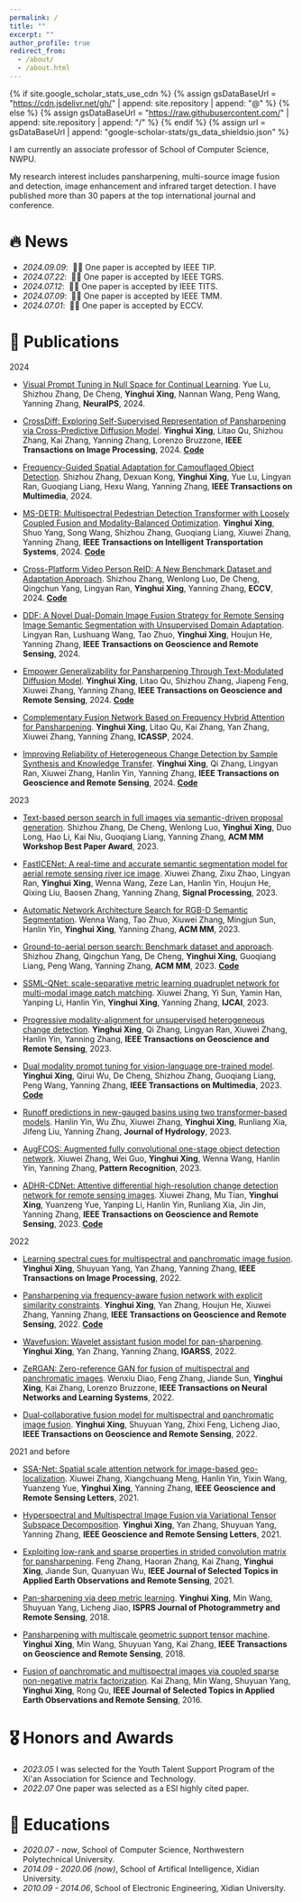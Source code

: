 ```yaml
---
permalink: /
title: ""
excerpt: ""
author_profile: true
redirect_from: 
  - /about/
  - /about.html
---
```


{% if site.google_scholar_stats_use_cdn %}
{% assign gsDataBaseUrl = "https://cdn.jsdelivr.net/gh/" | append: site.repository | append: "@" %}
{% else %}
{% assign gsDataBaseUrl = "https://raw.githubusercontent.com/" | append: site.repository | append: "/" %}
{% endif %}
{% assign url = gsDataBaseUrl | append: "google-scholar-stats/gs_data_shieldsio.json" %}

<span class='anchor' id='about-me'></span>

I am currently an associate professor of School of Computer Science, NWPU.

My research interest includes pansharpening, multi-source image fusion and detection, image enhancement and infrared target detection. I have published more than 30 papers at the top international journal and conference.

# 🔥 News
- *2024.09.09*: &nbsp;🎉🎉 One paper is accepted by IEEE TIP.
- *2024.07.22*: &nbsp;🎉🎉 One paper is accepted by IEEE TGRS. 
- *2024.07.12*: &nbsp;🎉🎉 One paper is accepted by IEEE TITS.
- *2024.07.09*: &nbsp;🎉🎉 One paper is accepted by IEEE TMM.
- *2024.07.01*: &nbsp;🎉🎉 One paper is accepted by ECCV.


# 📝 Publications 
2024
- [Visual Prompt Tuning in Null Space for Continual Learning](https://arxiv.org/abs/2406.05658).
Yue Lu, Shizhou Zhang, De Cheng, **Yinghui Xing**, Nannan Wang, Peng Wang, Yanning Zhang, **NeuraIPS**, 2024.

- [CrossDiff: Exploring Self-Supervised Representation of Pansharpening via Cross-Predictive Diffusion Model](https://ieeexplore.ieee.org/abstract/document/10685062).
**Yinghui Xing**, Litao Qu, Shizhou Zhang, Kai Zhang, Yanning Zhang, Lorenzo Bruzzone, **IEEE Transactions on Image Processing**, 2024.
[**Code**](https://github.com/codgodtao/CrossDiff) 

- [Frequency-Guided Spatial Adaptation for Camouflaged Object Detection](https://arxiv.org/abs/2409.12421).
Shizhou Zhang, Dexuan Kong, **Yinghui Xing**, Yue Lu, Lingyan Ran, Guoqiang Liang, Hexu Wang, Yanning Zhang, **IEEE Transactions on Multimedia**, 2024.

- [MS-DETR: Multispectral Pedestrian Detection Transformer with Loosely Coupled Fusion and Modality-Balanced Optimization](https://ieeexplore.ieee.org/abstract/document/10669167).
**Yinghui Xing**, Shuo Yang, Song Wang, Shizhou Zhang, Guoqiang Liang, Xiuwei Zhang, Yanning Zhang, **IEEE Transactions on Intelligent Transportation Systems**, 2024.
[**Code**](https://github.com/YinghuiXing/MS-DETR)

- [Cross-Platform Video Person ReID: A New Benchmark Dataset and Adaptation Approach](https://arxiv.org/abs/2408.07500).
Shizhou Zhang, Wenlong Luo, De Cheng, Qingchun Yang, Lingyan Ran, **Yinghui Xing**, Yanning Zhang, **ECCV**, 2024.
[**Code**](https://github.com/FHR-L/VSLA-CLIP)

- [DDF: A Novel Dual-Domain Image Fusion Strategy for Remote Sensing Image Semantic Segmentation with Unsupervised Domain Adaptation](https://ieeexplore.ieee.org/abstract/document/10620432).
Lingyan Ran, Lushuang Wang, Tao Zhuo, **Yinghui Xing**, Houjun He, Yanning Zhang, **IEEE Transactions on Geoscience and Remote Sensing**, 2024.

- [Empower Generalizability for Pansharpening Through Text-Modulated Diffusion Model](https://ieeexplore.ieee.org/abstract/document/10613790).
**Yinghui Xing**, Litao Qu, Shizhou Zhang, Jiapeng Feng, Xiuwei Zhang, Yanning Zhang, **IEEE Transactions on Geoscience and Remote Sensing**, 2024.
[**Code**](https://github.com/codgodtao/TMDiff)

- [Complementary Fusion Network Based on Frequency Hybrid Attention for Pansharpening](https://ieeexplore.ieee.org/abstract/document/10446416).
**Yinghui Xing**, Litao Qu, Kai Zhang, Yan Zhang, Xiuwei Zhang, Yanning Zhang, **ICASSP**, 2024.

- [Improving Reliability of Heterogeneous Change Detection by Sample Synthesis and Knowledge Transfer](https://ieeexplore.ieee.org/abstract/document/10480439).
**Yinghui Xing**, Qi Zhang, Lingyan Ran, Xiuwei Zhang, Hanlin Yin, Yanning Zhang, **IEEE Transactions on Geoscience and Remote Sensing**, 2024.
[**Code**](https://github.com/zhangqiiii/SS-KT)

2023
- [Text-based person search in full images via semantic-driven proposal generation](https://dl.acm.org/doi/abs/10.1145/3606041.3618058).
Shizhou Zhang, De Cheng, Wenlong Luo, **Yinghui Xing**, Duo Long, Hao Li, Kai Niu, Guoqiang Liang, Yanning Zhang, **ACM MM Workshop Best Paper Award**, 2023.

- [FastICENet: A real-time and accurate semantic segmentation model for aerial remote sensing river ice image](https://www.sciencedirect.com/science/article/pii/S0165168423002244).
Xiuwei Zhang, Zixu Zhao, Lingyan Ran, **Yinghui Xing**, Wenna Wang, Zeze Lan, Hanlin Yin, Houjun He, Qixing Liu, Baosen Zhang, Yanning Zhang, **Signal Processing**, 2023.

- [Automatic Network Architecture Search for RGB-D Semantic Segmentation](https://dl.acm.org/doi/abs/10.1145/3581783.3612288).
Wenna Wang, Tao Zhuo, Xiuwei Zhang, Mingjun Sun, Hanlin Yin, **Yinghui Xing**, Yanning Zhang, **ACM MM**, 2023.

- [Ground-to-aerial person search: Benchmark dataset and approach](https://dl.acm.org/doi/abs/10.1145/3581783.3612105).
Shizhou Zhang, Qingchun Yang, De Cheng, **Yinghui Xing**, Guoqiang Liang, Peng Wang, Yanning Zhang, **ACM MM**, 2023.
[**Code**](https://github.com/yqc123456/HKD_for_person_search)

- [SSML-QNet: scale-separative metric learning quadruplet network for multi-modal image patch matching](https://dl.acm.org/doi/abs/10.24963/ijcai.2023/511).
Xiuwei Zhang, Yi Sun, Yamin Han, Yanping Li, Hanlin Yin, **Yinghui Xing**, Yanning Zhang, **IJCAI**, 2023.

- [Progressive modality-alignment for unsupervised heterogeneous change detection](https://ieeexplore.ieee.org/abstract/document/10177987).
**Yinghui Xing**, Qi Zhang, Lingyan Ran, Xiuwei Zhang, Hanlin Yin, Yanning Zhang, **IEEE Transactions on Geoscience and Remote Sensing**, 2023.

- [Dual modality prompt tuning for vision-language pre-trained model](https://ieeexplore.ieee.org/abstract/document/10171397).
**Yinghui Xing**, Qirui Wu, De Cheng, Shizhou Zhang, Guoqiang Liang, Peng Wang, Yanning Zhang, **IEEE Transactions on Multimedia**, 2023.
[**Code**](https://github.com/fanrena/DPT)

- [Runoff predictions in new-gauged basins using two transformer-based models](https://www.sciencedirect.com/science/article/pii/S0022169423006261).
Hanlin Yin, Wu Zhu, Xiuwei Zhang, **Yinghui Xing**, Runliang Xia, Jifeng Liu, Yanning Zhang, **Journal of Hydrology**, 2023.

- [AugFCOS: Augmented fully convolutional one-stage object detection network](https://www.sciencedirect.com/science/article/pii/S0031320322005787).
Xiuwei Zhang, Wei Guo, **Yinghui Xing**, Wenna Wang, Hanlin Yin, Yanning Zhang, **Pattern Recognition**, 2023.

- [ADHR-CDNet: Attentive differential high-resolution change detection network for remote sensing images](https://ieeexplore.ieee.org/abstract/document/9946010).
Xiuwei Zhang, Mu Tian, **Yinghui Xing**, Yuanzeng Yue, Yanping Li, Hanlin Yin, Runliang Xia, Jin Jin, Yanning Zhang, **IEEE Transactions on Geoscience and Remote Sensing**, 2023.
[**Code**](https://github.com/w-here/ASGO-113lab/tree/main/ADHR-CDNet)

2022
- [Learning spectral cues for multispectral and panchromatic image fusion](https://ieeexplore.ieee.org/abstract/document/9935814).
**Yinghui Xing**, Shuyuan Yang, Yan Zhang, Yanning Zhang, **IEEE Transactions on Image Processing**, 2022.

- [Pansharpening via frequency-aware fusion network with explicit similarity constraints](https://ieeexplore.ieee.org/abstract/document/10142023).
**Yinghui Xing**, Yan Zhang, Houjun He, Xiuwei Zhang, Yanning Zhang, **IEEE Transactions on Geoscience and Remote Sensing**, 2022.
[**Code**](https://github.com/YinghuiXing/FAFNet)

- [Wavefusion: Wavelet assistant fusion model for pan-sharpening](https://ieeexplore.ieee.org/abstract/document/9884867).
**Yinghui Xing**, Yan Zhang, Yanning Zhang, **IGARSS**, 2022.

- [ZeRGAN: Zero-reference GAN for fusion of multispectral and panchromatic images](https://ieeexplore.ieee.org/abstract/document/9669094).
Wenxiu Diao, Feng Zhang, Jiande Sun, **Yinghui Xing**, Kai Zhang, Lorenzo Bruzzone, **IEEE Transactions on Neural Networks and Learning Systems**, 2022.

- [Dual-collaborative fusion model for multispectral and panchromatic image fusion](https://ieeexplore.ieee.org/abstract/document/9310712).
**Yinghui Xing**, Shuyuan Yang, Zhixi Feng, Licheng Jiao, **IEEE Transactions on Geoscience and Remote Sensing**, 2022.

2021 and before
- [SSA-Net: Spatial scale attention network for image-based geo-localization](https://ieeexplore.ieee.org/abstract/document/9576727).
Xiuwei Zhang, Xiangchuang Meng, Hanlin Yin, Yixin Wang, Yuanzeng Yue, **Yinghui Xing**, Yanning Zhang, **IEEE Geoscience and Remote Sensing Letters**, 2021.

- [Hyperspectral and Multispectral Image Fusion via Variational Tensor Subspace Decomposition](https://ieeexplore.ieee.org/abstract/document/9486897).
**Yinghui Xing**, Yan Zhang, Shuyuan Yang, Yanning Zhang, **IEEE Geoscience and Remote Sensing Letters**, 2021.

- [Exploiting low-rank and sparse properties in strided convolution matrix for pansharpening](https://ieeexplore.ieee.org/abstract/document/9351613).
Feng Zhang, Haoran Zhang, Kai Zhang, **Yinghui Xing**, Jiande Sun, Quanyuan Wu, **IEEE Journal of Selected Topics in Applied Earth Observations and Remote Sensing**, 2021.

- [Pan-sharpening via deep metric learning](https://www.sciencedirect.com/science/article/pii/S0924271618300212).
**Yinghui Xing**, Min Wang, Shuyuan Yang, Licheng Jiao, **ISPRS Journal of Photogrammetry and Remote Sensing**, 2018. 

- [Pansharpening with multiscale geometric support tensor machine](https://ieeexplore.ieee.org/abstract/document/8295005/).
**Yinghui Xing**, Min Wang, Shuyuan Yang, Kai Zhang, **IEEE Transactions on Geoscience and Remote Sensing**, 2018.

- [Fusion of panchromatic and multispectral images via coupled sparse non-negative matrix factorization](https://ieeexplore.ieee.org/abstract/document/7560598).
Kai Zhang, Min Wang, Shuyuan Yang, **Yinghui Xing**, Rong Qu, **IEEE Journal of Selected Topics in Applied Earth Observations and Remote Sensing**, 2016.


# 🎖 Honors and Awards
- *2023.05* I was selected for the Youth Talent Support Program of the Xi'an Association for Science and Technology.
- *2022.07* One paper was selected as a ESI highly cited paper.

# 📖 Educations
- *2020.07 - now*, School of Computer Science, Northwestern Polytechnical University.
- *2014.09 - 2020.06 (now)*, School of Artifical Intelligence, Xidian University.
- *2010.09 - 2014.06*, School of Electronic Engineering, Xidian University. 
